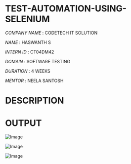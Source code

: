 # TEST-AUTOMATION-USING-SELENIUM
*COMPANY NAME* : CODETECH IT SOLUTION

*NAME*         : HASWANTH S

*INTERN ID*    : CT04DM42

*DOMAIN*       : SOFTWARE TESTING

*DURATION*     : 4 WEEKS

*MENTOR*       : NEELA SANTOSH

# DESCRIPTION

# OUTPUT

![Image](https://github.com/user-attachments/assets/f0c7b507-b9bc-4f03-97e4-226b0cd6a50e)

![Image](https://github.com/user-attachments/assets/3065ed73-c4e2-4c6c-bef4-a829e314994b)

![Image](https://github.com/user-attachments/assets/021efd36-f345-4878-8408-82a0a5d51348)




